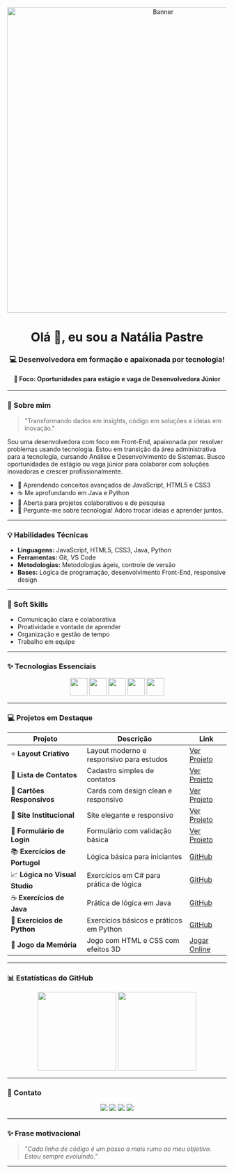 <div align="center">
  <img src='https://i.postimg.cc/1RWRN5z2/Chat-GPT-Image-14-de-jun-de-2025-19-27-44.png' border='0' alt='Banner' width="700" />
</div>

<h1 align="center">Olá 👋, eu sou a Natália Pastre</h1>
<h3 align="center">💻 Desenvolvedora em formação e apaixonada por tecnologia!</h3>
<h4 align="center">🎯 Foco: Oportunidades para estágio e vaga de Desenvolvedora Júnior</h4>

---

### 🚀 Sobre mim

> "Transformando dados em insights, código em soluções e ideias em inovação."

Sou uma desenvolvedora com foco em Front-End, apaixonada por resolver problemas usando tecnologia. Estou em transição da área administrativa para a tecnologia, cursando Análise e Desenvolvimento de Sistemas. Busco oportunidades de estágio ou vaga júnior para colaborar com soluções inovadoras e crescer profissionalmente.

- 🌟 Aprendendo conceitos avançados de JavaScript, HTML5 e CSS3
- ☕ Me aprofundando em Java e Python
- 👥 Aberta para projetos colaborativos e de pesquisa
- 💬 Pergunte-me sobre tecnologia! Adoro trocar ideias e aprender juntos.

---

### 💡 Habilidades Técnicas

- **Linguagens:** JavaScript, HTML5, CSS3, Java, Python  
- **Ferramentas:** Git, VS Code  
- **Metodologias:** Metodologias ágeis, controle de versão  
- **Bases:** Lógica de programação, desenvolvimento Front-End, responsive design

---

### 🤝 Soft Skills

- Comunicação clara e colaborativa  
- Proatividade e vontade de aprender  
- Organização e gestão de tempo  
- Trabalho em equipe  

---

### ✨ Tecnologias Essenciais

<p align="center">
  <img src="https://cdn.jsdelivr.net/gh/devicons/devicon/icons/javascript/javascript-original.svg" width="40" height="40"/>
  <img src="https://cdn.jsdelivr.net/gh/devicons/devicon/icons/html5/html5-original.svg" width="40" height="40"/>
  <img src="https://cdn.jsdelivr.net/gh/devicons/devicon/icons/css3/css3-original.svg" width="40" height="40"/>
  <img src="https://cdn.jsdelivr.net/gh/devicons/devicon/icons/java/java-original.svg" width="40" height="40"/>
  <img src="https://cdn.jsdelivr.net/gh/devicons/devicon/icons/python/python-original.svg" width="40" height="40"/>
</p>

---

### 💻 Projetos em Destaque

| Projeto | Descrição | Link |
|--------|-------------|------|
| ⭐ **Layout Criativo** | Layout moderno e responsivo para estudos | [Ver Projeto](https://natipastre.github.io/Projeto1--LayoutCriativo/) |
| 💇 **Lista de Contatos** | Cadastro simples de contatos | [Ver Projeto](https://natipastre.github.io/Projeto-2---Lista-de-Contatos/) |
| 🧹 **Cartões Responsivos** | Cards com design clean e responsivo | [Ver Projeto](https://natipastre.github.io/Projeto-3-Cards---Layout-Responsivo/) |
| 🏢 **Site Institucional** | Site elegante e responsivo | [Ver Projeto](https://natipastre.github.io/Projeto-4---Front-End-Aprenser/) |
| 🔐 **Formulário de Login** | Formulário com validação básica | [Ver Projeto](https://natipastre.github.io/Login-form/) |
| 📚 **Exercícios de Portugol** | Lógica básica para iniciantes | [GitHub](https://github.com/natipastre/Exerc-cios-de-Portugol) |
| 📈 **Lógica no Visual Studio** | Exercícios em C# para prática de lógica | [GitHub](https://github.com/natipastre/Exerc-cio-L-gica-de-Programa-o) |
| ☕ **Exercícios de Java** | Prática de lógica em Java | [GitHub](https://github.com/natipastre/Exerc-cios-de-Java) |
| 🐍 **Exercícios de Python** | Exercícios básicos e práticos em Python | [GitHub](https://github.com/natipastre/Exerc-cios-de-Python) |
| 🧠 **Jogo da Memória** | Jogo com HTML e CSS com efeitos 3D | [Jogar Online](https://natipastre.github.io/Jogo-da-memoria/) |

---

### 📊 Estatísticas do GitHub

<p align="center">
  <img height="180em" src="https://github-readme-stats.vercel.app/api?username=natipastre&show_icons=true&theme=radical"/>
  <img height="180em" src="https://github-readme-stats.vercel.app/api/top-langs/?username=natipastre&layout=compact&langs_count=7&theme=radical"/>
</p>

---

### 💌 Contato

<p align="center">
  <a href="https://www.linkedin.com/in/natalia-pastre/" target="_blank"><img src="https://img.shields.io/badge/LinkedIn-0077B5?style=for-the-badge&logo=linkedin&logoColor=white"/></a>
  <a href="mailto:natalia.pastre@yahoo.com.br"><img src="https://img.shields.io/badge/Email-D14836?style=for-the-badge&logo=gmail&logoColor=white"/></a>
  <a href="https://stackoverflow.com/users/" target="_blank"><img src="https://img.shields.io/badge/Stackoverflow-F48024?style=for-the-badge&logo=stackoverflow&logoColor=white"/></a>
  <a href="https://www.kaggle.com/" target="_blank"><img src="https://img.shields.io/badge/Kaggle-20BEFF?style=for-the-badge&logo=kaggle&logoColor=white"/></a>
</p>

---

### ✨ Frase motivacional

> _"Cada linha de código é um passo a mais rumo ao meu objetivo. Estou sempre evoluindo."_

---
